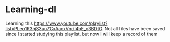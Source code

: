 # Learning-dl
Learning this https://www.youtube.com/playlist?list=PLeo1K3hjS3uu7CxAacxVndI4bE_o3BDtO. Not all files have been saved since I started studying this playlist, but now I will keep a record of them

